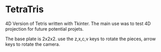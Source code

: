 # TetraTris
4D Version of Tetris written with Tkinter. The main use was to test 4D projection for future potential projets.

The base plate is 2x2x2. use the z,x,c,v keys to rotate the pieces, arrow keys to rotate the camera.
